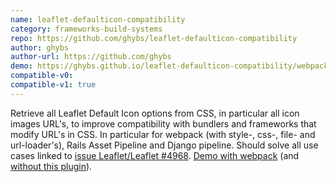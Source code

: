 ```yaml
---
name: leaflet-defaulticon-compatibility
category: frameworks-build-systems
repo: https://github.com/ghybs/leaflet-defaulticon-compatibility
author: ghybs
author-url: https://github.com/ghybs
demo: https://ghybs.github.io/leaflet-defaulticon-compatibility/webpack-demo.html
compatible-v0:
compatible-v1: true
---
```


Retrieve all Leaflet Default Icon options from CSS, in particular all icon images URL's, to improve compatibility with bundlers and frameworks that modify URL's in CSS. In particular for webpack (with style-, css-, file- and url-loader's), Rails Asset Pipeline and Django pipeline. Should solve all use cases linked to <a href="https://github.com/Leaflet/Leaflet/issues/4968">issue Leaflet/Leaflet #4968</a>. <a href="https://ghybs.github.io/leaflet-defaulticon-compatibility/webpack-demo.html">Demo with webpack</a> (and <a href="https://ghybs.github.io/leaflet-defaulticon-compatibility/webpack-demo.html?demo=no-plugin">without this plugin</a>).
